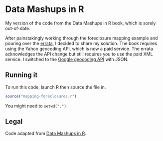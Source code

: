 # Data Mashups in R

My version of the code from the Data Mashups in R book, which is sorely out-of-date.

After painstakingly working through the foreclosure mapping example and pouring over the [errata](http://oreilly.com/catalog/errata.csp?isbn=9780596804787), I decided to share my solution. The book requires using the Yahoo geocoding API, which is now a paid service. The errata acknowledges the API change but still requires you to use the paid XML service. I switched to the [Google geocoding API](https://developers.google.com/maps/documentation/geocoding/) with JSON.

## Running it

To run this code, launch R then source the file in.

```R
source("mapping-foreclosures.r")
```

You might need to `setwd(".")`

## Legal

Code adapted from [Data Mashups in R](http://shop.oreilly.com/product/9780596804787.do).
